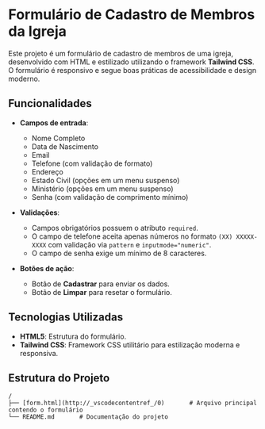 # Formulário de Cadastro de Membros da Igreja

Este projeto é um formulário de cadastro de membros de uma igreja, desenvolvido com HTML e estilizado utilizando o framework **Tailwind CSS**. O formulário é responsivo e segue boas práticas de acessibilidade e design moderno.

## Funcionalidades

- **Campos de entrada**:
  - Nome Completo
  - Data de Nascimento
  - Email
  - Telefone (com validação de formato)
  - Endereço
  - Estado Civil (opções em um menu suspenso)
  - Ministério (opções em um menu suspenso)
  - Senha (com validação de comprimento mínimo)

- **Validações**:
  - Campos obrigatórios possuem o atributo `required`.
  - O campo de telefone aceita apenas números no formato `(XX) XXXXX-XXXX` com validação via `pattern` e `inputmode="numeric"`.
  - O campo de senha exige um mínimo de 8 caracteres.

- **Botões de ação**:
  - Botão de **Cadastrar** para enviar os dados.
  - Botão de **Limpar** para resetar o formulário.

## Tecnologias Utilizadas

- **HTML5**: Estrutura do formulário.
- **Tailwind CSS**: Framework CSS utilitário para estilização moderna e responsiva.

## Estrutura do Projeto

```plaintext
/
├── [form.html](http://_vscodecontentref_/0)       # Arquivo principal contendo o formulário
└── README.md       # Documentação do projeto
